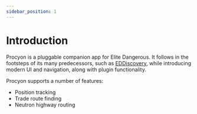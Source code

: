 ```yaml
---
sidebar_position: 1
---
```


# Introduction

Procyon is a pluggable companion app for Elite Dangerous. It follows in the footsteps of its many predecessors, such as [EDDiscovery](https://github.com/EDDiscovery/EDDiscovery), while introducing modern UI and navigation, along with plugin functionality.

Procyon supports a number of features:

- Position tracking
- Trade route finding
- Neutron highway routing
